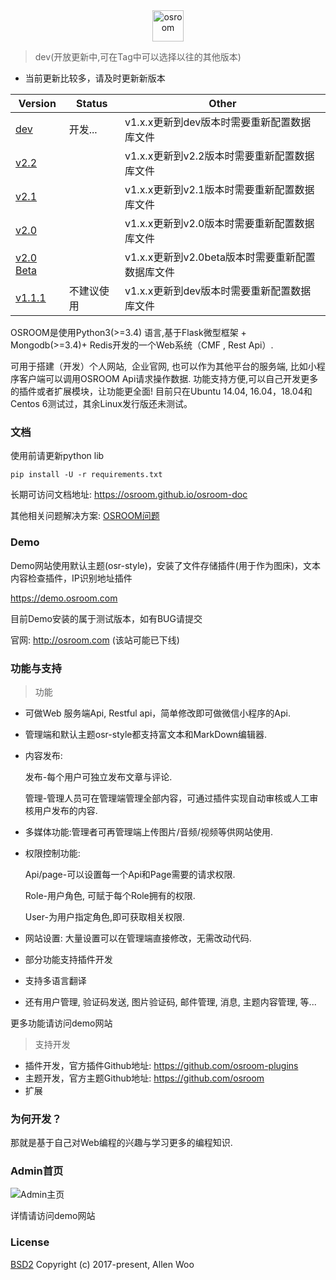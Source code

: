 
<div align=center><img width="auto" height="50" src="https://raw.githubusercontent.com/osroom/osroom/dev/apps/static/sys_imgs/osroom-logo.png" alt="osroom"/></div>

> dev(开放更新中,可在Tag中可以选择以往的其他版本)

- 当前更新比较多，请及时更新新版本

|   Version  |   Status  |  Other   |
| --- | --- | --- |
|   [dev](https://github.com/osroom/osroom)    |  开发...   |    v1.x.x更新到dev版本时需要重新配置数据库文件
|   [v2.2](https://github.com/osroom/osroom/tree/v2.2)    |     | v1.x.x更新到v2.2版本时需要重新配置数据库文件
|   [v2.1](https://github.com/osroom/osroom/tree/v2.1)    |     | v1.x.x更新到v2.1版本时需要重新配置数据库文件
|   [v2.0](https://github.com/osroom/osroom/tree/v2.0)    |     | v1.x.x更新到v2.0版本时需要重新配置数据库文件
|   [v2.0 Beta](https://github.com/osroom/osroom/tree/v2.0beta)    |     | v1.x.x更新到v2.0beta版本时需要重新配置数据库文件
|   [v1.1.1](https://github.com/osroom/osroom/tree/v1.1.1)    |  不建议使用 |  v1.x.x更新到dev版本时需要重新配置数据库文件   |

OSROOM是使用Python3(>=3.4) 语言,基于Flask微型框架 + Mongodb(>=3.4)+ Redis开发的一个Web系统（CMF , Rest Api）.

可用于搭建（开发）个人网站,  企业官网, 也可以作为其他平台的服务端, 比如小程序客户端可以调用OSROOM Api请求操作数据.
功能支持方便,可以自己开发更多的插件或者扩展模块，让功能更全面!
目前只在Ubuntu 14.04, 16.04，18.04和Centos 6测试过，其余Linux发行版还未测试。

### 文档

使用前请更新python lib

```shell
pip install -U -r requirements.txt
```

长期可访问文档地址: https://osroom.github.io/osroom-doc

其他相关问题解决方案: [OSROOM问题](https://demo.osroom.com/corpus?id=5c8271171d41c812d7169e00)

### Demo

Demo网站使用默认主题(osr-style)，安装了文件存储插件(用于作为图床)，文本内容检查插件，IP识别地址插件

https://demo.osroom.com

目前Demo安装的属于测试版本，如有BUG请提交

官网: http://osroom.com (该站可能已下线)


### 功能与支持

> 功能

- 可做Web 服务端Api, Restful api，简单修改即可做微信小程序的Api.

- 管理端和默认主题osr-style都支持富文本和MarkDown编辑器.

- 内容发布:

  发布-每个用户可独立发布文章与评论.

  管理-管理人员可在管理端管理全部内容，可通过插件实现自动审核或人工审核用户发布的内容.

- 多媒体功能:管理者可再管理端上传图片/音频/视频等供网站使用.

- 权限控制功能:

  Api/page-可以设置每一个Api和Page需要的请求权限.

  Role-用户角色, 可赋于每个Role拥有的权限.

  User-为用户指定角色,即可获取相关权限.

- 网站设置: 大量设置可以在管理端直接修改，无需改动代码.

- 部分功能支持插件开发

- 支持多语言翻译

- 还有用户管理, 验证码发送, 图片验证码, 邮件管理, 消息, 主题内容管理, 等...

更多功能请访问demo网站

> 支持开发

- 插件开发，官方插件Github地址: https://github.com/osroom-plugins
- 主题开发，官方主题Github地址: https://github.com/osroom
- 扩展 

### 为何开发？

那就是基于自己对Web编程的兴趣与学习更多的编程知识.

### Admin首页

![Admin主页](http://osshare.oss-cn-shenzhen.aliyuncs.com/Introduction/admin.png)

详情请访问demo网站

### License
[BSD2](http://opensource.org/licenses/BSD-2-Clause)
Copyright (c) 2017-present, Allen Woo
